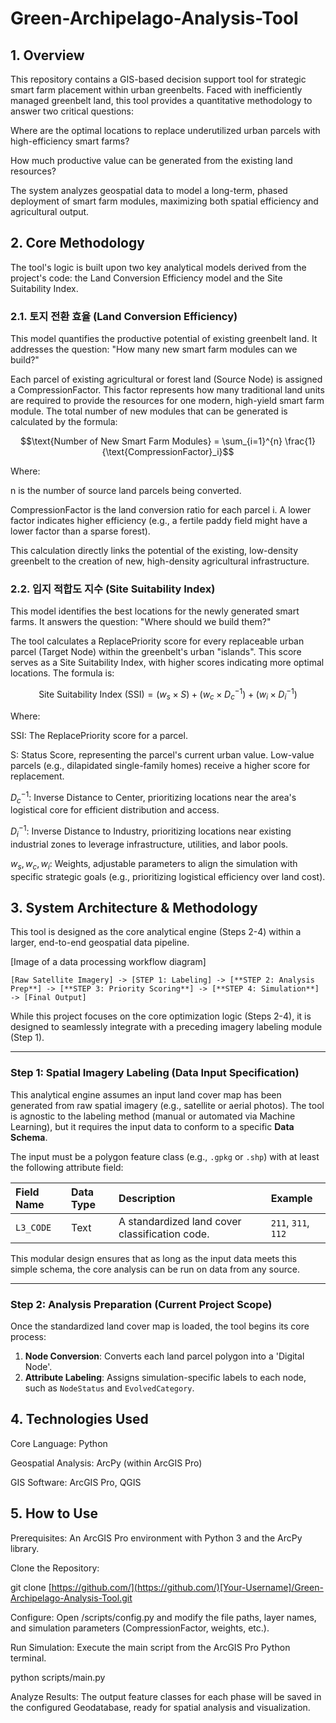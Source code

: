 # Green-Archipelago-Analysis-Tool

## 1. Overview

This repository contains a GIS-based decision support tool for strategic smart farm placement within urban greenbelts. Faced with inefficiently managed greenbelt land, this tool provides a quantitative methodology to answer two critical questions:

Where are the optimal locations to replace underutilized urban parcels with high-efficiency smart farms?

How much productive value can be generated from the existing land resources?

The system analyzes geospatial data to model a long-term, phased deployment of smart farm modules, maximizing both spatial efficiency and agricultural output.

## 2. Core Methodology

The tool's logic is built upon two key analytical models derived from the project's code: the Land Conversion Efficiency model and the Site Suitability Index.

### 2.1. 토지 전환 효율 (Land Conversion Efficiency)

This model quantifies the productive potential of existing greenbelt land. It addresses the question: "How many new smart farm modules can we build?"

Each parcel of existing agricultural or forest land (Source Node) is assigned a CompressionFactor. This factor represents how many traditional land units are required to provide the resources for one modern, high-yield smart farm module. The total number of new modules that can be generated is calculated by the formula:

$$\text{Number of New Smart Farm Modules} = \sum_{i=1}^{n} \frac{1}{\text{CompressionFactor}_i}$$

Where:

n is the number of source land parcels being converted.

CompressionFactor is the land conversion ratio for each parcel i. A lower factor indicates higher efficiency (e.g., a fertile paddy field might have a lower factor than a sparse forest).

This calculation directly links the potential of the existing, low-density greenbelt to the creation of new, high-density agricultural infrastructure.

### 2.2. 입지 적합도 지수 (Site Suitability Index)

This model identifies the best locations for the newly generated smart farms. It answers the question: "Where should we build them?"

The tool calculates a ReplacePriority score for every replaceable urban parcel (Target Node) within the greenbelt's urban "islands". This score serves as a Site Suitability Index, with higher scores indicating more optimal locations. The formula is:

$$\text{Site Suitability Index (SSI)} = (w_s \times S) + (w_c \times D_c^{-1}) + (w_i \times D_i^{-1})$$

Where:

SSI: The ReplacePriority score for a parcel.

S: Status Score, representing the parcel's current urban value. Low-value parcels (e.g., dilapidated single-family homes) receive a higher score for replacement.

$D_c^{-1}$: Inverse Distance to Center, prioritizing locations near the area's logistical core for efficient distribution and access.

$D_i^{-1}$: Inverse Distance to Industry, prioritizing locations near existing industrial zones to leverage infrastructure, utilities, and labor pools.

$w_s, w_c, w_i$: Weights, adjustable parameters to align the simulation with specific strategic goals (e.g., prioritizing logistical efficiency over land cost).

## 3. System Architecture & Methodology

This tool is designed as the core analytical engine (Steps 2-4) within a larger, end-to-end geospatial data pipeline.



[Image of a data processing workflow diagram]


`[Raw Satellite Imagery] -> [STEP 1: Labeling] -> [**STEP 2: Analysis Prep**] -> [**STEP 3: Priority Scoring**] -> [**STEP 4: Simulation**] -> [Final Output]`

While this project focuses on the core optimization logic (Steps 2-4), it is designed to seamlessly integrate with a preceding imagery labeling module (Step 1).

---

### **Step 1: Spatial Imagery Labeling (Data Input Specification)**

This analytical engine assumes an input land cover map has been generated from raw spatial imagery (e.g., satellite or aerial photos). The tool is agnostic to the labeling method (manual or automated via Machine Learning), but it requires the input data to conform to a specific **Data Schema**.

The input must be a polygon feature class (e.g., `.gpkg` or `.shp`) with at least the following attribute field:

| Field Name | Data Type | Description | Example |
| :--- | :--- | :--- | :--- |
| `L3_CODE` | Text | A standardized land cover classification code. | `211`, `311`, `112` |

This modular design ensures that as long as the input data meets this simple schema, the core analysis can be run on data from any source.

---

### **Step 2: Analysis Preparation (Current Project Scope)**

Once the standardized land cover map is loaded, the tool begins its core process:
1.  **Node Conversion**: Converts each land parcel polygon into a 'Digital Node'.
2.  **Attribute Labeling**: Assigns simulation-specific labels to each node, such as `NodeStatus` and `EvolvedCategory`.

## 4. Technologies Used

Core Language: Python

Geospatial Analysis: ArcPy (within ArcGIS Pro)

GIS Software: ArcGIS Pro, QGIS

## 5. How to Use

Prerequisites: An ArcGIS Pro environment with Python 3 and the ArcPy library.

Clone the Repository:

git clone [https://github.com/](https://github.com/)[Your-Username]/Green-Archipelago-Analysis-Tool.git


Configure: Open /scripts/config.py and modify the file paths, layer names, and simulation parameters (CompressionFactor, weights, etc.).

Run Simulation: Execute the main script from the ArcGIS Pro Python terminal.

python scripts/main.py


Analyze Results: The output feature classes for each phase will be saved in the configured Geodatabase, ready for spatial analysis and visualization.
